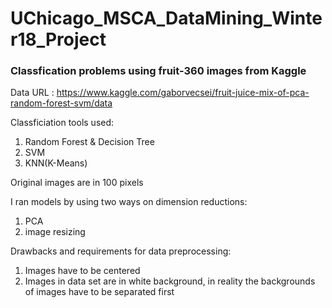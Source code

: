 # UChicago_MSCA_DataMining_Winter18_Project

### Classfication problems using fruit-360 images from Kaggle

Data URL : https://www.kaggle.com/gaborvecsei/fruit-juice-mix-of-pca-random-forest-svm/data

Classficiation tools used:
1. Random Forest & Decision Tree
2. SVM
3. KNN(K-Means)

Original images are in 100 pixels

I ran models by using two ways on dimension reductions:
1. PCA
2. image resizing

Drawbacks and requirements for data preprocessing:
1. Images have to be centered
2. Images in data set are in white background, in reality the backgrounds of images have to be separated first
